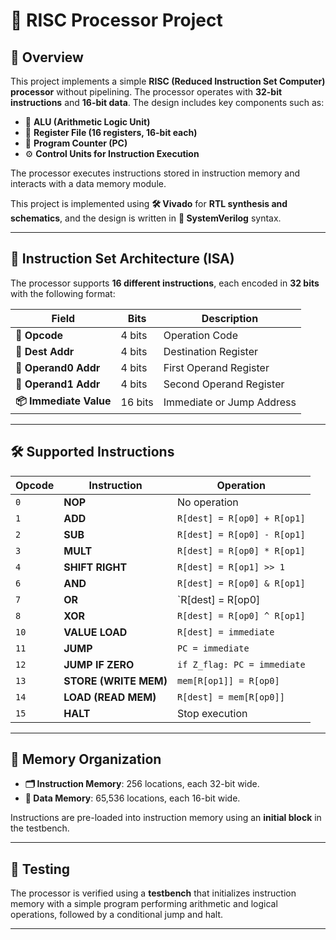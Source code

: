 # **🚀 RISC Processor Project**

## **📝 Overview**
This project implements a simple **RISC (Reduced Instruction Set Computer) processor** without pipelining. The processor operates with **32-bit instructions** and **16-bit data**. The design includes key components such as:

- 🧮 **ALU (Arithmetic Logic Unit)**  
- 📜 **Register File (16 registers, 16-bit each)**  
- 🎯 **Program Counter (PC)**  
- ⚙️ **Control Units for Instruction Execution**  

The processor executes instructions stored in instruction memory and interacts with a data memory module.

This project is implemented using **🛠️ Vivado** for **RTL synthesis and schematics**, and the design is written in **📜 SystemVerilog** syntax.

---

## **📖 Instruction Set Architecture (ISA)**
The processor supports **16 different instructions**, each encoded in **32 bits** with the following format:

| **Field**  | **Bits** | **Description** |
|------------|---------|----------------|
| **🎯 Opcode**  | 4 bits  | Operation Code |
| **📍 Dest Addr** | 4 bits | Destination Register |
| **🔢 Operand0 Addr** | 4 bits | First Operand Register |
| **🔢 Operand1 Addr** | 4 bits | Second Operand Register |
| **📦 Immediate Value** | 16 bits | Immediate or Jump Address |

---

## **🛠️ Supported Instructions**
| **Opcode** | **Instruction** | **Operation** |
|------------|----------------|---------------|
| `0`  | **NOP**  | No operation |
| `1`  | **ADD**  | `R[dest] = R[op0] + R[op1]` |
| `2`  | **SUB**  | `R[dest] = R[op0] - R[op1]` |
| `3`  | **MULT**  | `R[dest] = R[op0] * R[op1]` |
| `4`  | **SHIFT RIGHT**  | `R[dest] = R[op1] >> 1` |
| `6`  | **AND**  | `R[dest] = R[op0] & R[op1]` |
| `7`  | **OR**  | `R[dest] = R[op0] | R[op1]` |
| `8`  | **XOR**  | `R[dest] = R[op0] ^ R[op1]` |
| `10` | **VALUE LOAD**  | `R[dest] = immediate` |
| `11` | **JUMP**  | `PC = immediate` |
| `12` | **JUMP IF ZERO**  | `if Z_flag: PC = immediate` |
| `13` | **STORE (WRITE MEM)**  | `mem[R[op1]] = R[op0]` |
| `14` | **LOAD (READ MEM)**  | `R[dest] = mem[R[op0]]` |
| `15` | **HALT**  | Stop execution |

---

## **💾 Memory Organization**
- **🗂️ Instruction Memory**: 256 locations, each 32-bit wide.
- **📀 Data Memory**: 65,536 locations, each 16-bit wide.

Instructions are pre-loaded into instruction memory using an **initial block** in the testbench.

---

## **🧪 Testing**
The processor is verified using a **testbench** that initializes instruction memory with a simple program performing arithmetic and logical operations, followed by a conditional jump and halt.

---
